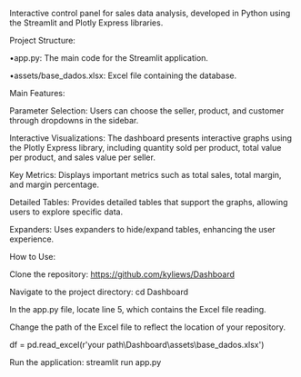 
Interactive control panel for sales data analysis, developed in Python using the Streamlit and Plotly Express libraries.

Project Structure:

•app.py: The main code for the Streamlit application.

•assets/base_dados.xlsx: Excel file containing the database.

Main Features:

Parameter Selection: Users can choose the seller, product, and customer through dropdowns in the sidebar.

Interactive Visualizations: The dashboard presents interactive graphs using the Plotly Express library, including quantity sold per product, total value per product, and sales value per seller.

Key Metrics: Displays important metrics such as total sales, total margin, and margin percentage.

Detailed Tables: Provides detailed tables that support the graphs, allowing users to explore specific data.

Expanders: Uses expanders to hide/expand tables, enhancing the user experience.

How to Use:

Clone the repository: https://github.com/kyliews/Dashboard

Navigate to the project directory: cd Dashboard

In the app.py file, locate line 5, which contains the Excel file reading.

Change the path of the Excel file to reflect the location of your repository.

df = pd.read_excel(r'your path\Dashboard\assets\base_dados.xlsx')

Run the application: streamlit run app.py
